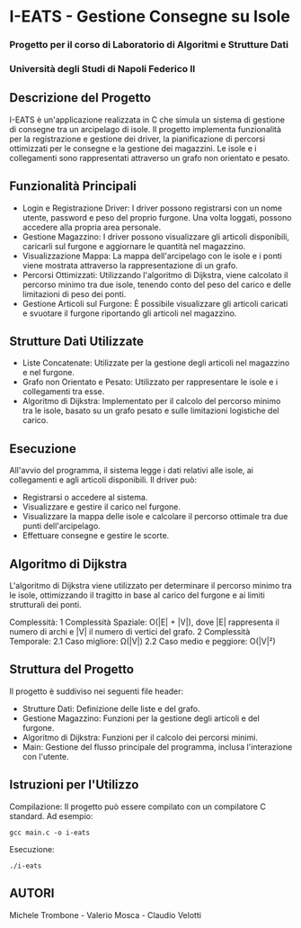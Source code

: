 # I-EATS - Gestione Consegne su Isole

### Progetto per il corso di Laboratorio di Algoritmi e Strutture Dati
### Università degli Studi di Napoli Federico II

## Descrizione del Progetto

I-EATS è un'applicazione realizzata in C che simula un sistema di gestione di consegne tra un arcipelago di isole. Il progetto implementa funzionalità per la registrazione e gestione dei driver, la pianificazione di percorsi ottimizzati per le consegne e la gestione dei magazzini. Le isole e i collegamenti sono rappresentati attraverso un grafo non orientato e pesato.

## Funzionalità Principali
* Login e Registrazione Driver: I driver possono registrarsi con un nome utente, password e peso del proprio furgone. Una volta loggati, possono accedere alla propria area personale.
* Gestione Magazzino: I driver possono visualizzare gli articoli disponibili, caricarli sul furgone e aggiornare le quantità nel magazzino.
* Visualizzazione Mappa: La mappa dell'arcipelago con le isole e i ponti viene mostrata attraverso la rappresentazione di un grafo.
* Percorsi Ottimizzati: Utilizzando l'algoritmo di Dijkstra, viene calcolato il percorso minimo tra due isole, tenendo conto del peso del carico e delle limitazioni di peso dei ponti.
* Gestione Articoli sul Furgone: È possibile visualizzare gli articoli caricati e svuotare il furgone riportando gli articoli nel magazzino.

## Strutture Dati Utilizzate

* Liste Concatenate: Utilizzate per la gestione degli articoli nel magazzino e nel furgone.
* Grafo non Orientato e Pesato: Utilizzato per rappresentare le isole e i collegamenti tra esse.
* Algoritmo di Dijkstra: Implementato per il calcolo del percorso minimo tra le isole, basato su un grafo pesato e sulle limitazioni logistiche del carico.

## Esecuzione

All'avvio del programma, il sistema legge i dati relativi alle isole, ai collegamenti e agli articoli disponibili. Il driver può:
* Registrarsi o accedere al sistema.
* Visualizzare e gestire il carico nel furgone.
* Visualizzare la mappa delle isole e calcolare il percorso ottimale tra due punti dell'arcipelago.
* Effettuare consegne e gestire le scorte.

## Algoritmo di Dijkstra
L'algoritmo di Dijkstra viene utilizzato per determinare il percorso minimo tra le isole, ottimizzando il tragitto in base al carico del furgone e ai limiti strutturali dei ponti.

Complessità:
1 Complessità Spaziale: O(|E| + |V|), dove |E| rappresenta il numero di archi e |V| il numero di vertici del grafo.
2 Complessità Temporale:
  2.1 Caso migliore: Ω(|V|)
  2.2 Caso medio e peggiore: O(|V|²)

## Struttura del Progetto
Il progetto è suddiviso nei seguenti file header:
* Strutture Dati: Definizione delle liste e del grafo.
* Gestione Magazzino: Funzioni per la gestione degli articoli e del furgone.
* Algoritmo di Dijkstra: Funzioni per il calcolo dei percorsi minimi.
* Main: Gestione del flusso principale del programma, inclusa l'interazione con l'utente.

## Istruzioni per l'Utilizzo
Compilazione: Il progetto può essere compilato con un compilatore C standard. Ad esempio:
```
gcc main.c -o i-eats
```
Esecuzione:
```
./i-eats
```

## AUTORI

Michele Trombone - Valerio Mosca - Claudio Velotti
